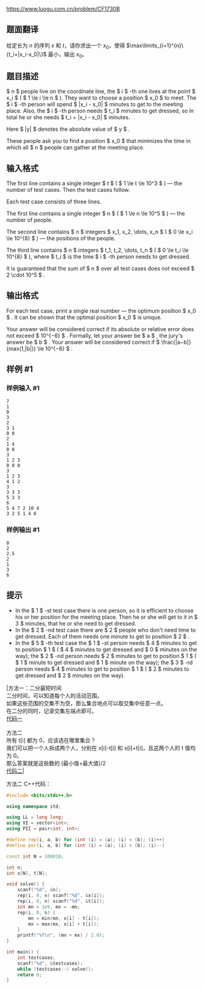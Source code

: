 https://www.luogu.com.cn/problem/CF1730B

## 题面翻译

给定长为 $n$ 的序列 $x$ 和 $t$，请你求出一个 $x_0$，使得 $\max\limits_{i=1}^{n}\{t_i+|x_i-x_0|\}$ 最小，输出 $x_0$。

## 题目描述

$ n $ people live on the coordinate line, the $ i $ -th one lives at the point $ x_i $ ( $ 1 \le i \le n $ ). They want to choose a position $ x_0 $ to meet. The $ i $ -th person will spend $ |x_i - x_0| $ minutes to get to the meeting place. Also, the $ i $ -th person needs $ t_i $ minutes to get dressed, so in total he or she needs $ t_i + |x_i - x_0| $ minutes.

Here $ |y| $ denotes the absolute value of $ y $ .

These people ask you to find a position $ x_0 $ that minimizes the time in which all $ n $ people can gather at the meeting place.

## 输入格式

The first line contains a single integer $ t $ ( $ 1 \le t \le 10^3 $ ) — the number of test cases. Then the test cases follow.

Each test case consists of three lines.

The first line contains a single integer $ n $ ( $ 1 \le n \le 10^5 $ ) — the number of people.

The second line contains $ n $ integers $ x_1, x_2, \dots, x_n $ ( $ 0 \le x_i \le 10^{8} $ ) — the positions of the people.

The third line contains $ n $ integers $ t_1, t_2, \dots, t_n $ ( $ 0 \le t_i \le 10^{8} $ ), where $ t_i $ is the time $ i $ -th person needs to get dressed.

It is guaranteed that the sum of $ n $ over all test cases does not exceed $ 2 \cdot 10^5 $ .

## 输出格式

For each test case, print a single real number — the optimum position $ x_0 $ . It can be shown that the optimal position $ x_0 $ is unique.

Your answer will be considered correct if its absolute or relative error does not exceed $ 10^{−6} $ . Formally, let your answer be $ a $ , the jury's answer be $ b $ . Your answer will be considered correct if $ \frac{|a−b|}{max(1,|b|)} \le 10^{−6} $ .

## 样例 #1

### 样例输入 #1

```
7
1
0
3
2
3 1
0 0
2
1 4
0 0
3
1 2 3
0 0 0
3
1 2 3
4 1 2
3
3 3 3
5 3 3
6
5 4 7 2 10 4
3 2 5 1 4 6
```

### 样例输出 #1

```
0
2
2.5
2
1
3
6
```

## 提示

- In the $ 1 $ -st test case there is one person, so it is efficient to choose his or her position for the meeting place. Then he or she will get to it in $ 3 $ minutes, that he or she need to get dressed.
- In the $ 2 $ -nd test case there are $ 2 $ people who don't need time to get dressed. Each of them needs one minute to get to position $ 2 $ .
- In the $ 5 $ -th test case the $ 1 $ -st person needs $ 4 $ minutes to get to position $ 1 $ ( $ 4 $ minutes to get dressed and $ 0 $ minutes on the way); the $ 2 $ -nd person needs $ 2 $ minutes to get to position $ 1 $ ( $ 1 $ minute to get dressed and $ 1 $ minute on the way); the $ 3 $ -rd person needs $ 4 $ minutes to get to position $ 1 $ ( $ 2 $ minutes to get dressed and $ 2 $ minutes on the way).

|方法一：二分最短时间  <br>二分时间，可以知道每个人的活动范围。  <br>如果这些范围的交集不为空，那么集合地点可以取交集中任意一点。  <br>在二分的同时，记录交集左端点即可。  <br>[代码一](https://codeforces.com/contest/1730/submission/236868467)  <br>  <br>方法二  <br>所有 t[i] 都为 0，应该选在哪里集合？  <br>我们可以把一个人拆成两个人，分别在 x[i]-t[i] 和 x[i]+t[i]，且这两个人的 t 值均为 0。  <br>那么答案就是这些数的 (最小值+最大值)/2  <br>[代码二](https://codeforces.com/contest/1730/submission/236875311)|

方法二 C++代码：
```cpp
#include <bits/stdc++.h>

using namespace std;

using LL = long long;
using VI = vector<int>;
using PII = pair<int, int>;

#define rep(i, a, b) for (int (i) = (a); (i) < (b); (i)++)
#define per(i, a, b) for (int (i) = (a); (i) > (b); (i)--)

const int N = 100010;

int n;
int x[N], t[N];

void solve() {
    scanf("%d", &n);
    rep(i, 0, n) scanf("%d", &x[i]); 
    rep(i, 0, n) scanf("%d", &t[i]); 
    int mn = 1e9, mx = -mn;
    rep(i, 0, n) {
        mn = min(mn, x[i] - t[i]);
        mx = max(mx, x[i] + t[i]);
    }
    printf("%f\n", (mn + mx) / 2.0);
}

int main() {
    int testcases;
    scanf("%d", &testcases);
    while (testcases--) solve();
    return 0;
}
```